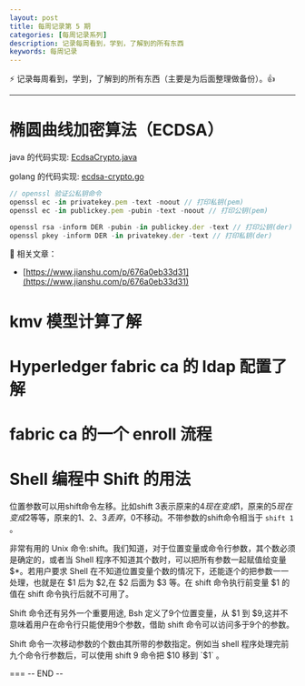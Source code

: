 ```yaml
---
layout: post
title: 每周记录第 5 期
categories: [每周记录系列]
description: 记录每周看到，学到，了解到的所有东西
keywords: 每周记录
---
```


:zap: 记录每周看到，学到，了解到的所有东西（主要是为后面整理做备份）。:thumbsup:

---

# 椭圆曲线加密算法（ECDSA）

java 的代码实现: [EcdsaCrypto.java](https://github.com/liuzhudong/crypto-utils/blob/master/java/src/main/java/com/jelly/code/crypto/ecdsa/EcdsaCrypto.java)

golang 的代码实现: [ecdsa-crypto.go](https://github.com/liuzhudong/crypto-utils/blob/master/go/ecdsa-crypto.go)

```js
// openssl 验证公私钥命令
openssl ec -in privatekey.pem -text -noout // 打印私钥(pem)
openssl ec -in publickey.pem -pubin -text -noout // 打印公钥(pem)

openssl rsa -inform DER -pubin -in publickey.der -text // 打印公钥(der)
openssl pkey -inform DER -in privatekey.der -text // 打印私钥(der)
```

:beer: 相关文章：

* [https://www.jianshu.com/p/676a0eb33d31](https://www.jianshu.com/p/676a0eb33d31)

# kmv 模型计算了解

# Hyperledger fabric ca 的 ldap 配置了解

# fabric ca 的一个 enroll 流程

# Shell 编程中 Shift 的用法

位置参数可以用shift命令左移。比如shift 3表示原来的$4现在变成$1，原来的$5现在变成$2等等，原来的$1、$2、$3丢弃，$0不移动。不带参数的shift命令相当于 `shift 1` 。

非常有用的 Unix 命令:shift。我们知道，对于位置变量或命令行参数，其个数必须是确定的，或者当 Shell 程序不知道其个数时，可以把所有参数一起赋值给变量$*。若用户要求 Shell 在不知道位置变量个数的情况下，还能逐个的把参数一一处理，也就是在 $1 后为 $2,在 $2 后面为 $3 等。在 shift 命令执行前变量 $1 的值在 shift 命令执行后就不可用了。

Shift 命令还有另外一个重要用途, Bsh 定义了9个位置变量，从 $1 到 $9,这并不意味着用户在命令行只能使用9个参数，借助 shift 命令可以访问多于9个的参数。

Shift 命令一次移动参数的个数由其所带的参数指定。例如当 shell 程序处理完前九个命令行参数后，可以使用 shift 9 命令把 $10 移到 `$1` 。

===
-- END --